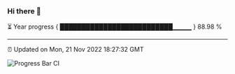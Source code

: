### Hi there 👋

⏳ Year progress { ██████████████████████████▁▁▁▁ } 88.98 %

---

⏰ Updated on Mon, 21 Nov 2022 18:27:32 GMT

![Progress Bar CI](https://github.com/ZhaoGui/ZhaoGui/workflows/Progress%20Bar%20CI/badge.svg)
